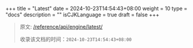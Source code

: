 +++
title = "Latest"
date = 2024-10-23T14:54:43+08:00
weight = 10
type = "docs"
description = ""
isCJKLanguage = true
draft = false
+++

> 原文: [/reference/api/engine/latest/](/reference/api/engine/latest/)
>
> 收录该文档的时间：`2024-10-23T14:54:43+08:00`
